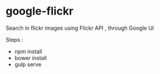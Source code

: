 # google-flickr
Search in flickr images using Flickr API , through Google UI

Steps : 
- npm install 
- bower install 
- gulp serve

